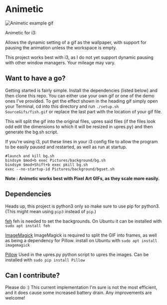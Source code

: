 # Animetic

![Animetic example gif](screenrecord.gif)

Animetic for i3: 

Allows the dynamic setting of a gif as the wallpaper, with support for pausing the animation unless the workspace is empty.

This project works best with i3, as I do not yet support dynamic pausing with other window managers. Your mileage may vary.


Want to have a go?
-----

Getting started is fairly simple. Install the dependencies (listed below) and then clone this repo. You can either use your own gif or one of the demo ones I've provided. To get the effect shown in the heading gif simply open your Terminal, cd into this directory and run `./setup.sh SourceGifs/fish.gif` or replace the last part with the location of your gif file.

This will split the gif into the original files, upres said files (if the files look odd edit the dimensions to which it will be resized in upres.py) and then generate the bg.sh script.

If you're using i3, put these lines in your i3 config file to allow the program to be easily paused and restarted, as well as run at startup.

```
#launch and kill bg.sh
bindsym $mod+b exec Pictures/background/bg.sh
bindsym $mod+Shift+b exec pkill bg.sh
exec --no-startup-id Pictures/background/bgset.sh
```

**Note : Animetic works best with Pixel Art GIFs, as they scale more easily.**

Dependencies
-----

Heads up, this project is python3 only so make sure to use pip for python3.(This might mean using `pip3` instead of `pip`.)

[feh](https://feh.finalrewind.org/) feh is needed to set the backgrounds. On Ubuntu it can be installed with `sudo apt install feh`

[ImageMagick](https://www.imagemagick.org/script/index.php) ImageMagick is required to split the GIF into frames, as well as being a dependency for Pillow. install on Ubuntu with `sudo apt install imagemagick`

[Pillow](https://pypi.python.org/pypi/Pillow) Used in the upres.py python script to upres the images. Can be installed with `sudo pip install Pillow`

Can I contribute?
-----

Please do :) 
This current implementation I'm sure is not the most efficient, and it does cause some increased battery drain. Any improvements are welcome!
